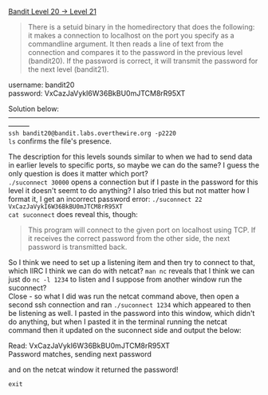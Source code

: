 [Bandit Level 20 → Level 21](https://overthewire.org/wargames/bandit/bandit21.html)

> There is a setuid binary in the homedirectory that does the following: it makes a connection to localhost on the port you specify as a commandline argument. It then reads a line of text from the connection and compares it to the password in the previous level (bandit20). If the password is correct, it will transmit the password for the next level (bandit21).  

username: bandit20  
password: VxCazJaVykI6W36BkBU0mJTCM8rR95XT  

Solution below:  
———————————————————————————————————————  
`ssh bandit20@bandit.labs.overthewire.org -p2220`  
`ls` confirms the file's presence.  

The description for this levels sounds similar to when we had to send data in earlier levels to specific ports, so maybe we can do the same? I guess the only question is does it matter which port?  
`./suconnect 30000` opens a connection but if I paste in the password for this level it doesn't seemt to do anything? I also tried this but not matter how I format it, I get an incorrect password error: `./suconnect 22 VxCazJaVykI6W36BkBU0mJTCM8rR95XT`  
`cat suconnect` does reveal this, though: 
> This program will connect to the given port on localhost using TCP. If it receives the correct password from the other side, the next password is transmitted back.  

So I think we need to set up a listening item and then try to connect to that, which IIRC I think we can do with netcat?
`man nc` reveals that I think we can just do `nc -l 1234`  to listen and I suppose from another window run the suconnect?  
Close - so what I did was run the netcat command above, then open a second ssh connection and ran `./suconnect 1234` which appeared to then be listening as well. I pasted in the password into this window, which didn't do anything, but when I pasted it in the terminal running the netcat command then it updated on the suconnect side and output the below:

Read: VxCazJaVykI6W36BkBU0mJTCM8rR95XT  
Password matches, sending next password  

and on the netcat window it returned the password!  

`exit`  